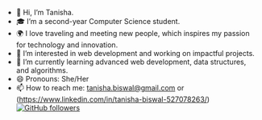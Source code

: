 - 👋 Hi, I’m Tanisha.
- 🎓 I’m a second-year Computer Science student.
- 🌍 I love traveling and meeting new people, which inspires my passion for technology and innovation.
- 👀 I’m interested in web development and working on impactful projects.
- 🌱 I’m currently learning advanced web development, data structures, and algorithms.
- 😄 Pronouns: She/Her
- 📫 How to reach me: tanisha.biswal@gmail.com or (https://www.linkedin.com/in/tanisha-biswal-527078263/)
[![GitHub followers](https://img.shields.io/github/followers/tanishasgit?style=social)](https://github.com/tanishasgit)

<!---
tanishasgit/tanishasgit is a ✨ special ✨ repository because its `README.md` (this file) appears on your GitHub profile.
You can click the Preview link to take a look at your changes.
--->
